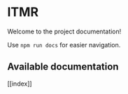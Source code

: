 # ITMR

Welcome to the project documentation!

Use `npm run docs` for easier navigation.

## Available documentation

[[index]]
